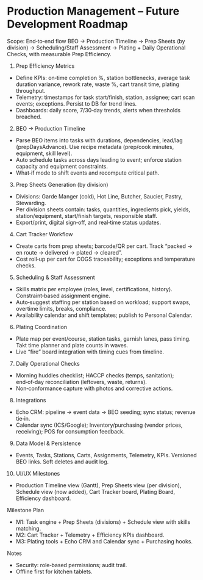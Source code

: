 # Production Management – Future Development Roadmap

Scope: End‑to‑end flow BEO → Production Timeline → Prep Sheets (by division) → Scheduling/Staff Assessment → Plating + Daily Operational Checks, with measurable Prep Efficiency.

1) Prep Efficiency Metrics
- Define KPIs: on‑time completion %, station bottlenecks, average task duration variance, rework rate, waste %, cart transit time, plating throughput.
- Telemetry: timestamps for task start/finish, station, assignee; cart scan events; exceptions. Persist to DB for trend lines.
- Dashboards: daily score, 7/30‑day trends, alerts when thresholds breached.

2) BEO → Production Timeline
- Parse BEO items into tasks with durations, dependencies, lead/lag (prepDaysAdvance). Use recipe metadata (prep/cook minutes, equipment, skill level).
- Auto schedule tasks across days leading to event; enforce station capacity and equipment constraints.
- What‑if mode to shift events and recompute critical path.

3) Prep Sheets Generation (by division)
- Divisions: Garde Manger (cold), Hot Line, Butcher, Saucier, Pastry, Stewarding.
- Per division sheets contain: tasks, quantities, ingredients pick, yields, station/equipment, start/finish targets, responsible staff.
- Export/print, digital sign‑off, and real‑time status updates.

4) Cart Tracker Workflow
- Create carts from prep sheets; barcode/QR per cart. Track “packed → en route → delivered → plated → cleared”.
- Cost roll‑up per cart for COGS traceability; exceptions and temperature checks.

5) Scheduling & Staff Assessment
- Skills matrix per employee (roles, level, certifications, history). Constraint‑based assignment engine.
- Auto‑suggest staffing per station based on workload; support swaps, overtime limits, breaks, compliance.
- Availability calendar and shift templates; publish to Personal Calendar.

6) Plating Coordination
- Plate map per event/course, station tasks, garnish lanes, pass timing. Takt time planner and plate counts in waves.
- Live “fire” board integration with timing cues from timeline.

7) Daily Operational Checks
- Morning huddles checklist; HACCP checks (temps, sanitation); end‑of‑day reconciliation (leftovers, waste, returns).
- Non‑conformance capture with photos and corrective actions.

8) Integrations
- Echo CRM: pipeline → event data → BEO seeding; sync status; revenue tie‑in.
- Calendar sync (ICS/Google); Inventory/purchasing (vendor prices, receiving); POS for consumption feedback.

9) Data Model & Persistence
- Events, Tasks, Stations, Carts, Assignments, Telemetry, KPIs. Versioned BEO links. Soft deletes and audit log.

10) UI/UX Milestones
- Production Timeline view (Gantt), Prep Sheets view (per division), Schedule view (now added), Cart Tracker board, Plating Board, Efficiency dashboard.

Milestone Plan
- M1: Task engine + Prep Sheets (divisions) + Schedule view with skills matching.
- M2: Cart Tracker + Telemetry + Efficiency KPIs dashboard.
- M3: Plating tools + Echo CRM and Calendar sync + Purchasing hooks.

Notes
- Security: role‑based permissions; audit trail.
- Offline first for kitchen tablets.
